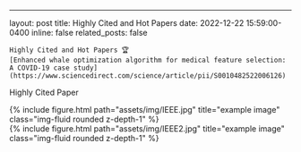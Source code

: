 ---
layout: post
title:  Highly Cited and Hot Papers 
date: 2022-12-22 15:59:00-0400
inline: false
related_posts: false

    Highly Cited and Hot Papers 🏆
    [Enhanced whale optimization algorithm for medical feature selection: A COVID-19 case study](https://www.sciencedirect.com/science/article/pii/S0010482522006126)
  Highly Cited Paper    

<div class="row">
    <div class="col-sm mt-3 mt-md-0">
        {% include figure.html path="assets/img/IEEE.jpg" title="example image" class="img-fluid rounded z-depth-1" %}
    </div>
    <div class="col-sm mt-3 mt-md-0">
        {% include figure.html path="assets/img/IEEE2.jpg" title="example image" class="img-fluid rounded z-depth-1" %}
    </div>
</div>



